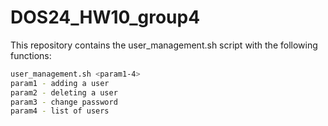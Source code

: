# DOS24_HW10_group4
This repository contains the user_management.sh script with the following functions:
```bash
user_management.sh <param1-4>
param1 - adding a user
param2 - deleting a user 
param3 - change password
param4 - list of users
